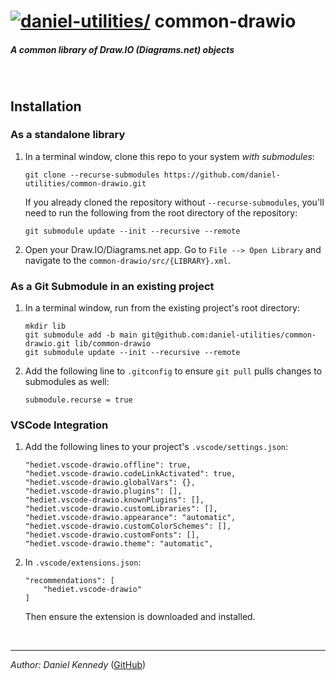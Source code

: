<!--
    NOTE: To preview this file in VSCode, press F1 and run:
    "Markdown: Open Preview to the Side".
-->


# [![daniel-utilities/][icon_daniel-utilities]][home_daniel-utilities]  common-drawio

##### A common library of Draw.IO (Diagrams.net) objects

<!-- OPTIONAL: Add Title Image -->
<!--
![Title image alt-text](res/gallery/title.png "Title image mouseover text")
-->

<br/>



## Installation

### As a standalone library

01. In a terminal window, clone this repo to your system *with submodules*:

    ```
    git clone --recurse-submodules https://github.com/daniel-utilities/common-drawio.git
    ```

    If you already cloned the repository without ```--recurse-submodules```, you'll
    need to run the following from the root directory of the repository:

    ```
    git submodule update --init --recursive --remote
    ```

01. Open your Draw.IO/Diagrams.net app.
    Go to ```File --> Open Library``` and navigate to the ```common-drawio/src/{LIBRARY}.xml```.



### As a Git Submodule in an existing project

01. In a terminal window, run from the existing project's root directory:

    ```
    mkdir lib
    git submodule add -b main git@github.com:daniel-utilities/common-drawio.git lib/common-drawio
    git submodule update --init --recursive --remote
    ```

01. Add the following line to ```.gitconfig``` to ensure ```git pull``` pulls
    changes to submodules as well:

    ```
    submodule.recurse = true
    ```

### VSCode Integration

01. Add the following lines to your project's ```.vscode/settings.json```:

    ```
    "hediet.vscode-drawio.offline": true,
    "hediet.vscode-drawio.codeLinkActivated": true,
    "hediet.vscode-drawio.globalVars": {},
    "hediet.vscode-drawio.plugins": [],
    "hediet.vscode-drawio.knownPlugins": [],
    "hediet.vscode-drawio.customLibraries": [],
    "hediet.vscode-drawio.appearance": "automatic",
    "hediet.vscode-drawio.customColorSchemes": [],
    "hediet.vscode-drawio.customFonts": [],
    "hediet.vscode-drawio.theme": "automatic",
    ```

01. In ```.vscode/extensions.json```:

    ```
    "recommendations": [
        "hediet.vscode-drawio"
    ]
    ```

    Then ensure the extension is downloaded and installed.




<br/>


---
*Author: Daniel Kennedy* ([GitHub][home_danielk-98])

<br/>



<!-- Reference Links -->
<!-- DO NOT MODIFY! -->
[home_danielk-98]: https://github.com/danielk-98?tab=repositories
[home_daniel-templates]: https://github.com/orgs/daniel-templates/repositories
[home_daniel-contrib]: https://github.com/orgs/daniel-contrib/repositories
[home_daniel-experiments]: https://github.com/orgs/daniel-experiments/repositories
[home_daniel-hardware]: https://github.com/orgs/daniel-hardware/repositories
[home_daniel-robotics]: https://github.com/orgs/daniel-robotics/repositories
[home_daniel-utilities]: https://github.com/orgs/daniel-utilities/repositories
[icon_danielk-98]: https://avatars.githubusercontent.com/u/78428703?&s=60 "Github User: danielk-98"
[icon_daniel-templates]: https://avatars.githubusercontent.com/u/132400164?s=60 "Github Organization: daniel-templates"
[icon_daniel-contrib]: https://avatars.githubusercontent.com/u/107002767?s=60 "Github Organization: daniel-contrib"
[icon_daniel-experiments]: https://avatars.githubusercontent.com/u/111267723?s=60 "Github Organization: daniel-experiments"
[icon_daniel-hardware]: https://avatars.githubusercontent.com/u/111267783?s=60 "Github Organization: daniel-hardware"
[icon_daniel-robotics]: https://avatars.githubusercontent.com/u/107002723?s=60 "Github Organization: daniel-robotics"
[icon_daniel-utilities]: https://avatars.githubusercontent.com/u/107002832?s=60 "Github Organization: daniel-utilities"
